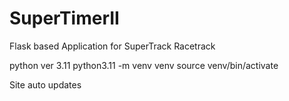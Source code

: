 # SuperTimerII
Flask based Application for SuperTrack Racetrack 

python ver 3.11
python3.11 -m venv venv
source venv/bin/activate

Site auto updates
